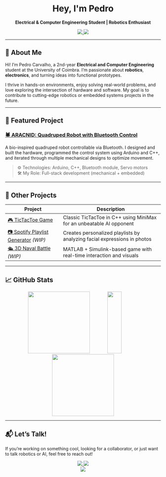 <h1 align="center">Hey, I'm Pedro </h1>
<p align="center"><strong>Electrical & Computer Engineering Student | Robotics Enthusiast</strong></p>

<p align="center">
  <a href="https://www.linkedin.com/in/pedro-carvalho-760678280/" target="_blank">
    <img src="https://img.shields.io/badge/LinkedIn-blue?style=for-the-badge&logo=linkedin&logoColor=white" />
  </a>
  <a href="mailto:pedrobcarvalho01@gmail.com">
    <img src="https://img.shields.io/badge/Gmail-D14836?style=for-the-badge&logo=gmail&logoColor=white" />
  </a>
</p>

---

## 🌟 About Me

Hi! I’m Pedro Carvalho, a 2nd-year **Electrical and Computer Engineering** student at the University of Coimbra. I’m passionate about **robotics**, **electronics**, and turning ideas into functional prototypes.

I thrive in hands-on environments, enjoy solving real-world problems, and love exploring the intersection of hardware and software. My goal is to contribute to cutting-edge robotics or embedded systems projects in the future.


---

## 🧠 Featured Project

### [🕷 ARACNID: Quadruped Robot with Bluetooth Control](https://github.com/pedrobcarvalho0601/ARACNID_PROJECT)

A bio-inspired quadruped robot controllable via Bluetooth. I designed and built the hardware, programmed the control system using Arduino and C++, and iterated through multiple mechanical designs to optimize movement.

> ⚙️ Technologies: Arduino, C++, Bluetooth module, Servo motors  
> 🛠 My Role: Full-stack development (mechanical + embedded)

---

## 📌 Other Projects

| Project | Description |
|--------|-------------|
| [🎮 TicTacToe Game](https://github.com/pedrobcarvalho0601/TicTacToe) | Classic TicTacToe in C++ using MiniMax for an unbeatable AI opponent |
| [📷 Spotify Playlist Generator](#) _(WIP)_ | Creates personalized playlists by analyzing facial expressions in photos |
| [🛳️ 3D Naval Battle](#) _(WIP)_ | MATLAB + Simulink-based game with real-time interaction and visuals |

---

## 📈 GitHub Stats

<div align="center">
  <img src="https://github-readme-stats.vercel.app/api?username=pedrobcarvalho0601&show_icons=true&theme=tokyonight&count_private=true&custom_title=My%20GitHub%20Stats" height="200"/>
  <img src="https://github-readme-stats.vercel.app/api/top-langs/?username=pedrobcarvalho0601&layout=compact&theme=tokyonight&langs_count=10" height="200" width="30%" />
  <br/>
  <img src="https://streak-stats.demolab.com?user=pedrobcarvalho0601&theme=tokyonight" height="200"/>
</div>

---

## 📬 Let’s Talk!

If you’re working on something cool, looking for a collaborator, or just want to talk robotics or AI, feel free to reach out!

<div align="center">
  <a href="https://www.linkedin.com/in/pedro-carvalho-760678280/" target="_blank">
    <img src="https://img.shields.io/badge/LinkedIn-blue?style=for-the-badge&logo=linkedin&logoColor=white" />
  </a>
  <a href="mailto:pedrobcarvalho01@gmail.com">
    <img src="https://img.shields.io/badge/Gmail-D14836?style=for-the-badge&logo=gmail&logoColor=white" />
  </a>
</div>

<div align="center">
  <img src="https://visitcount.itsvg.in/api?id=pedrobcarvalho0601&icon=2&color=0" />
</div>
